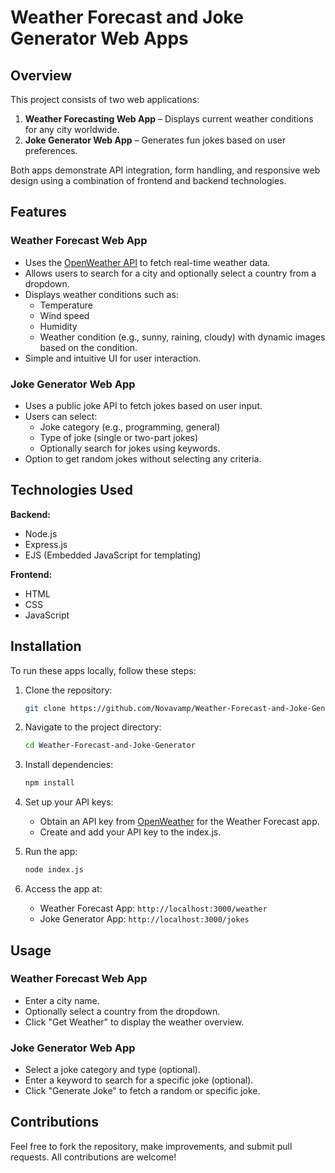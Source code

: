 # Weather Forecast and Joke Generator Web Apps

## Overview

This project consists of two web applications:

1. **Weather Forecasting Web App** – Displays current weather conditions for any city worldwide.
2. **Joke Generator Web App** – Generates fun jokes based on user preferences.

Both apps demonstrate API integration, form handling, and responsive web design using a combination of frontend and backend technologies.

## Features

### Weather Forecast Web App

- Uses the [OpenWeather API](https://openweathermap.org/) to fetch real-time weather data.
- Allows users to search for a city and optionally select a country from a dropdown.
- Displays weather conditions such as:
  - Temperature
  - Wind speed
  - Humidity
  - Weather condition (e.g., sunny, raining, cloudy) with dynamic images based on the condition.
- Simple and intuitive UI for user interaction.

### Joke Generator Web App

- Uses a public joke API to fetch jokes based on user input.
- Users can select:
  - Joke category (e.g., programming, general)
  - Type of joke (single or two-part jokes)
  - Optionally search for jokes using keywords.
- Option to get random jokes without selecting any criteria.

## Technologies Used

**Backend:**

- Node.js
- Express.js
- EJS (Embedded JavaScript for templating)

**Frontend:**

- HTML
- CSS
- JavaScript

## Installation

To run these apps locally, follow these steps:

1. Clone the repository:

   ```bash
   git clone https://github.com/Novavamp/Weather-Forecast-and-Joke-Generator.git
   ```

2. Navigate to the project directory:

   ```bash
   cd Weather-Forecast-and-Joke-Generator
   ```

3. Install dependencies:

   ```bash
   npm install
   ```

4. Set up your API keys:

   - Obtain an API key from [OpenWeather](https://home.openweathermap.org/users/sign_up) for the Weather Forecast app.
   - Create and add your API key to the index.js.

5. Run the app:

   ```bash
   node index.js
   ```

6. Access the app at:
   - Weather Forecast App: `http://localhost:3000/weather`
   - Joke Generator App: `http://localhost:3000/jokes`

## Usage

### Weather Forecast Web App

- Enter a city name.
- Optionally select a country from the dropdown.
- Click "Get Weather" to display the weather overview.

### Joke Generator Web App

- Select a joke category and type (optional).
- Enter a keyword to search for a specific joke (optional).
- Click "Generate Joke" to fetch a random or specific joke.

## Contributions

Feel free to fork the repository, make improvements, and submit pull requests. All contributions are welcome!
